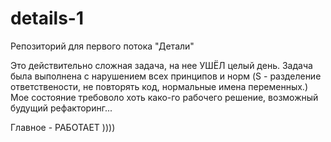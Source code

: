 # details-1
Репозиторий для первого потока "Детали"

Это действительно сложная задача, на нее УШЁЛ целый день.
Задача была выполнена с нарушением всех принципов и норм (S - разделение ответствености, не повторять код, нормальные имена переменных.) Мое состояние требоволо хоть како-го рабочего решение, возможный будущий рефакторинг... 

Главное - РАБОТАЕТ ))))
